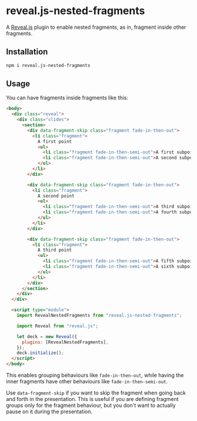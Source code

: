 # reveal.js-nested-fragments

A [Reveal.js]() plugin to enable nested fragments, as in, fragment inside other fragments.

## Installation

```bash
npm i reveal.js-nested-fragments
```

## Usage

You can have fragments inside fragments like this:

```html
<body>
  <div class="reveal">
    <div class="slides">
      <section>
        <div data-fragment-skip class="fragment fade-in-then-out">
          <li class="fragment">
            A first point
            <ul>
              <li class="fragment fade-in-then-semi-out">A first subpoint</li>
              <li class="fragment fade-in-then-semi-out">A second subpoint</li>
            </ul>
          </li>
        </div>

        <div data-fragment-skip class="fragment fade-in-then-out">
          <li class="fragment">
            A second point
            <ul>
              <li class="fragment fade-in-then-semi-out">A third subpoint</li>
              <li class="fragment fade-in-then-semi-out">A fourth subpoint</li>
            </ul>
          </li>
        </div>

        <div data-fragment-skip class="fragment fade-in-then-out">
          <li class="fragment">
            A third point
            <ul>
              <li class="fragment fade-in-then-semi-out">A fifth subpoint</li>
              <li class="fragment fade-in-then-semi-out">A sixth subpoint</li>
            </ul>
          </li>
        </div>
      </section>
    </div>
  </div>

  <script type="module">
    import RevealNestedFragments from "reveal.js-nested-fragments";

    import Reveal from "reveal.js";

    let deck = new Reveal({
      plugins: [RevealNestedFragments],
    });
    deck.initialize();
  </script>
</body>
```

This enables grouping behaviours like `fade-in-then-out`, while having the inner fragments have other behaviours like `fade-in-then-semi-out`.

Use `data-fragment-skip` if you want to skip the fragment when going back and forth in the presentation. This is useful if you are defining fragment groups only for the fragment behaviour, but you don't want to actually pause on it during the presentation.